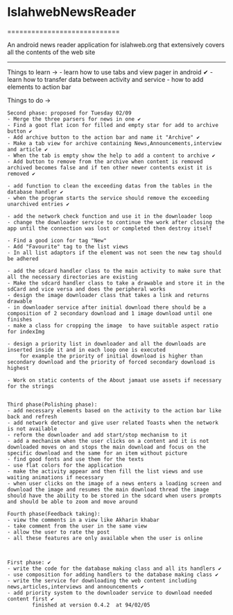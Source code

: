 # IslahwebNewsReader
============================

An android news reader application for islahweb.org that extensively covers all the contents of the web site

**********************************************
Things to learn ->
	- learn how to use tabs and view pager in android ✔
	- learn how to transfer data between activity and service
	- how to add elements to action bar

Things to do ->


	Second phase: proposed for Tuesday 02/09
	- Merge the three parsers for news in one ✔
	- Find a goot flat icon for filled and empty star for add to archive button ✔
	- Add archive button to the action bar and name it "Archive" ✔
	- Make a tab view for archive containing News,Announcements,interview and article ✔
	- When the tab is empty show the help to add a content to archive ✔
	- Add button to remove from the archive when content is removed archived becomes false and if ten other newer contents exist it is removed ✔

	- add function to clean the exceeding datas from the tables in the database handler ✔
	- when the program starts the service should remove the exceeding unarchived entries ✔

	- add the network check function and use it in the downloader loop
	- change the downloader service to continue the work after closing the app until the connection was lost or completed then destroy itself
	
	- Find a good icon for tag "New"
	- Add "Favourite" tag to the list views
	- In all list adaptors if the element was not seen the new tag should be adhered

	- add the sdcard handler class to the main activity to make sure that all the necessary directories are existing
	- Make the sdcard handler class to take a drawable and store it in the sdCard and vice versa and does the peripheral works
	- design the image downloader class that takes a link and returns drawable
	- in downloader service after initial download there should be a composition of 2 secondary download and 1 image download until one finishes
	- make a class for cropping the image  to have suitable aspect ratio for indexImg

	- design a priority list in downloader and all the downloads are inserted inside it and in each loop one is executed
		for example the priority of initial download is higher than secondary download and the priority of forced secondary download is highest

	- Work on static contents of the About jamaat use assets if necessary for the strings 


	Third phase(Polishing phase):
	- add necessary elements based on the activity to the action bar like back and refresh
	- add network detector and give user related Toasts when the network is not available
	- reform the downloader and add start/stop mechanism to it
	- add a mechanism when the user clicks on a content and it is not downloaded moves on and stops the main download and focus on the specific download and the same for an item without picture
	- find good fonts and use them for the texts
	- use flat colors for the application
	- make the activity appear and then fill the list views and use waiting animations if necessary
	- when user clicks on the image of a news enters a loading screen and download the image and resumes the main download thread the image should have the ability to be stored in the sdcard when users prompts and should be able to zoom and move around

	Fourth phase(Feedback taking):
	- view the comments in a view like Akharin khabar
	- take comment from the user in the same view
	- allow the user to rate the post
	- all these features are only available when the user is online

	

	First phase: ✔
	- write the code for the database making class and all its handlers ✔
	- use composition for adding handlers to the database making class ✔
	- write the service for downloading the web content including news,articles,interviews and announcements ✔
	- add priority system to the downloader service to download needed content first ✔
			finished at version 0.4.2  at 94/02/05

	

